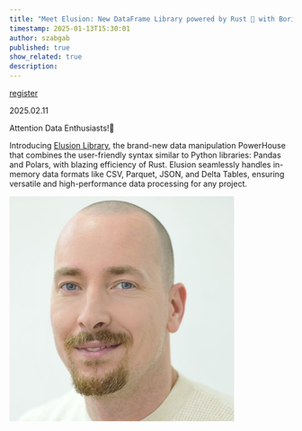 ```yaml
---
title: "Meet Elusion: New DataFrame Library powered by Rust 🦀 with Borivoj Grujicic"
timestamp: 2025-01-13T15:30:01
author: szabgab
published: true
show_related: true
description:
---
```


<a class="button is-primary" href="https://www.meetup.com/code-mavens/events/305513416/">register</a>

2025.02.11

Attention Data Enthusiasts!🌟

Introducing [Elusion Library](https://github.com/databora/elusion), the brand-new data manipulation PowerHouse that combines the user-friendly syntax similar to Python libraries: Pandas and Polars, with blazing efficiency of Rust. Elusion seamlessly handles in-memory data formats like CSV, Parquet, JSON, and Delta Tables, ensuring versatile and high-performance data processing for any project.


![Borivoj Grujicic](images/borivoj-grujicic.jpeg)
